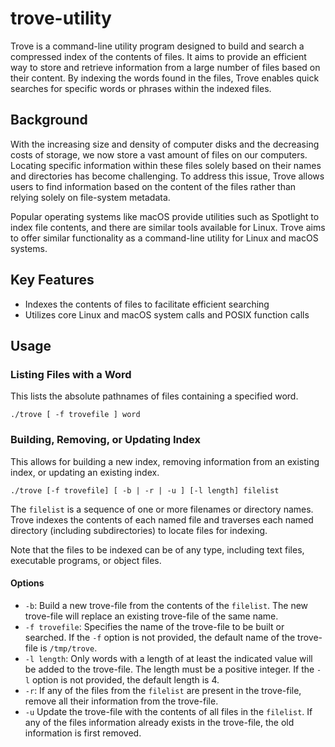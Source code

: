 # trove-utility

Trove is a command-line utility program designed to build and search a compressed index of the contents of files. It aims to provide an efficient way to store and retrieve information from a large number of files based on their content. By indexing the words found in the files, Trove enables quick searches for specific words or phrases within the indexed files.

## Background

With the increasing size and density of computer disks and the decreasing costs of storage, we now store a vast amount of files on our computers. Locating specific information within these files solely based on their names and directories has become challenging. To address this issue, Trove allows users to find information based on the content of the files rather than relying solely on file-system metadata.

Popular operating systems like macOS provide utilities such as Spotlight to index file contents, and there are similar tools available for Linux. Trove aims to offer similar functionality as a command-line utility for Linux and macOS systems.

## Key Features

- Indexes the contents of files to facilitate efficient searching
- Utilizes core Linux and macOS system calls and POSIX function calls

## Usage

### Listing Files with a Word

This lists the absolute pathnames of files containing a specified word.

```
./trove [ -f trovefile ] word
```

### Building, Removing, or Updating Index

This allows for building a new index, removing information from an existing index, or updating an existing index.

```
./trove [-f trovefile] [ -b | -r | -u ] [-l length] filelist
```

The `filelist` is a sequence of one or more filenames or directory names. Trove indexes the contents of each named file and traverses each named directory (including subdirectories) to locate files for indexing.

Note that the files to be indexed can be of any type, including text files, executable programs, or object files.

#### Options

- `-b`: Build a new trove-file from the contents of the `filelist`. The new trove-file will replace an existing trove-file of the same name.
- `-f trovefile`: Specifies the name of the trove-file to be built or searched. If the `-f` option is not provided, the default name of the trove-file is `/tmp/trove`.
- `-l length`: Only words with a length of at least the indicated value will be added to the trove-file. The length must be a positive integer. If the `-l` option is not provided, the default length is 4.
- `-r`: If any of the files from the `filelist` are present in the trove-file, remove all their information from the trove-file.
- `-u` Update the trove-file with the contents of all files in the `filelist`. If any of the files information already exists in the trove-file, the old information is first removed.
